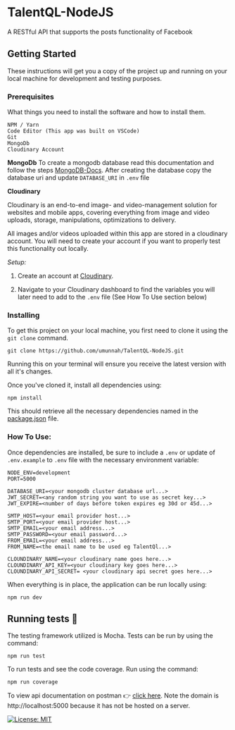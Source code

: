 # TalentQL-NodeJS
A RESTful API that supports the posts functionality of Facebook


## Getting Started

These instructions will get you a copy of the project up and running on your local machine for development and testing purposes.

### Prerequisites

What things you need to install the software and how to install them.

```
NPM / Yarn
Code Editor (This app was built on VSCode)
Git
MongoDb
Cloudinary Account
```

**MongoDb**
To create a mongodb database read this documentation and follow the steps [MongoDB-Docs](https://docs.atlas.mongodb.com/tutorial/create-new-cluster/).
After creating the database copy the database uri and update ``DATABASE_URI`` in ``.env`` file

**Cloudinary**

Cloudinary is an end-to-end image- and video-management solution for websites and mobile apps, covering everything from image and video uploads, storage, manipulations, optimizations to delivery.

All images and/or videos uploaded within this app are stored in a cloudinary account. You will need to create your account if you want to properly test this functionality out locally. 

*Setup:* 

1.  Create an account at [Cloudinary](https://cloudinary.com/).

2.  Navigate to your Cloudinary dashboard to find the variables you will later need to add to the ```.env``` file (See How To Use section below)

### Installing

To get this project on your local machine, you first need to clone it using the `git clone` command.

```
git clone https://github.com/umunnah/TalentQL-NodeJS.git
```

Running this on your terminal will ensure you receive the latest version with all it's changes.

Once you've cloned it, install all dependencies using:

```
npm install
```

This should retrieve all the necessary dependencies named in the [package.json](https://github.com/umunnah/TalentQL-NodeJS/blob/main/package.json) file.

### How To Use:

Once dependencies are installed, be sure to include a ```.env``` or update of ```.env.example``` to ```.env``` file with the necessary environment variable:

```
NODE_ENV=development
PORT=5000

DATABASE_URI=<your mongodb cluster database url...>
JWT_SECRET=<any random string you want to use as secret key...>
JWT_EXPIRE=<number of days before token expires eg 30d or 45d...>

SMTP_HOST=<your email provider host...>
SMTP_PORT=<your email provider host...>
SMTP_EMAIL=<your email address...>
SMTP_PASSWORD=<your email password...>
FROM_EMAIL=<your email address...>
FROM_NAME=<the email name to be used eg TalentQl...>

CLOUNDINARY_NAME=<your cloudinary name goes here...>
CLOUNDINARY_API_KEY=<your cloudinary key goes here...>
CLOUNDINARY_API_SECRET= <your cloudinary api secret goes here...>
```

When everything is in place, the application can be run locally using:

```
npm run dev
```

## Running tests 🧪

The testing framework utilized is Mocha. Tests can be run by using the command:

```
npm run test
```

To run tests and see the code coverage. Run using the command:
```
npm run coverage
```

To view api documentation on postman 👉 [click here](https://documenter.getpostman.com/view/8365237/TzJx9GoS). Note  the domain is http://localhost:5000 because it has not be hosted on a server.


[![License: MIT](https://img.shields.io/badge/License-MIT-yellow.svg)](https://opensource.org/licenses/MIT)